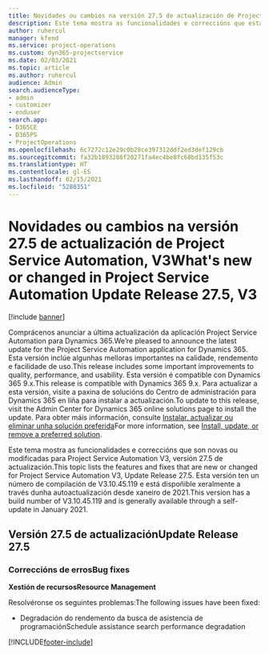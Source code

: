 ```yaml
---
title: Novidades ou cambios na versión 27.5 de actualización de Project Service Automation, Corrección, V3
description: Este tema mostra as funcionalidades e correccións que están dispoñibles en Project Service Automation, versión 27.5 de actualización, corrección, V3.
author: ruhercul
manager: kfend
ms.service: project-operations
ms.custom: dyn365-projectservice
ms.date: 02/03/2021
ms.topic: article
ms.author: ruhercul
audience: Admin
search.audienceType:
- admin
- customizer
- enduser
search.app:
- D365CE
- D365PS
- ProjectOperations
ms.openlocfilehash: 6c7272c12e29c0b28ce397312ddf2ed3def129cb
ms.sourcegitcommit: fa32b1893286f20271fa4ec4be8fc68bd135f53c
ms.translationtype: HT
ms.contentlocale: gl-ES
ms.lasthandoff: 02/15/2021
ms.locfileid: "5280351"
---
```

# <a name="whats-new-or-changed-in-project-service-automation-update-release-275-v3"></a><span data-ttu-id="10e87-103">Novidades ou cambios na versión 27.5 de actualización de Project Service Automation, V3</span><span class="sxs-lookup"><span data-stu-id="10e87-103">What's new or changed in Project Service Automation Update Release 27.5, V3</span></span>

[!include [banner](../includes/psa-now-project-operations.md)]

<span data-ttu-id="10e87-104">Comprácenos anunciar a última actualización da aplicación Project Service Automation para Dynamics 365.</span><span class="sxs-lookup"><span data-stu-id="10e87-104">We’re pleased to announce the latest update for the Project Service Automation application for Dynamics 365.</span></span> <span data-ttu-id="10e87-105">Esta versión inclúe algunhas melloras importantes na calidade, rendemento e facilidade de uso.</span><span class="sxs-lookup"><span data-stu-id="10e87-105">This release includes some important improvements to quality, performance, and usability.</span></span> <span data-ttu-id="10e87-106">Esta versión é compatible con Dynamics 365 9.x.</span><span class="sxs-lookup"><span data-stu-id="10e87-106">This release is compatible with Dynamics 365 9.x.</span></span> <span data-ttu-id="10e87-107">Para actualizar a esta versión, visite a paxina de solucións do Centro de administración para Dynamics 365 en liña para instalar a actualización.</span><span class="sxs-lookup"><span data-stu-id="10e87-107">To update to this release, visit the Admin Center for Dynamics 365 online solutions page to install the update.</span></span> <span data-ttu-id="10e87-108">Para obter máis información, consulte [Instalar, actualizar ou eliminar unha solución preferida](https://docs.microsoft.com/power-platform/admin/install-remove-preferred-solution)</span><span class="sxs-lookup"><span data-stu-id="10e87-108">For more information, see [Install, update, or remove a preferred solution](https://docs.microsoft.com/power-platform/admin/install-remove-preferred-solution).</span></span>

<span data-ttu-id="10e87-109">Este tema mostra as funcionalidades e correccións que son novas ou modificadas para Project Service Automation V3, versión 27.5 de actualización.</span><span class="sxs-lookup"><span data-stu-id="10e87-109">This topic lists the features and fixes that are new or changed for Project Service Automation V3, Update Release 27.5.</span></span> <span data-ttu-id="10e87-110">Esta versión ten un número de compilación de V3.10.45.119 e está dispoñible xeralmente a través dunha autoactualización desde xaneiro de 2021.</span><span class="sxs-lookup"><span data-stu-id="10e87-110">This version has a build number of V3.10.45.119 and is generally available through a self-update in January 2021.</span></span>

## <a name="update-release-275"></a><span data-ttu-id="10e87-111">Versión 27.5 de actualización</span><span class="sxs-lookup"><span data-stu-id="10e87-111">Update Release 27.5</span></span>

### <a name="bug-fixes"></a><span data-ttu-id="10e87-112">Correccións de erros</span><span class="sxs-lookup"><span data-stu-id="10e87-112">Bug fixes</span></span>


<span data-ttu-id="10e87-113">**Xestión de recursos**</span><span class="sxs-lookup"><span data-stu-id="10e87-113">**Resource Management**</span></span>

<span data-ttu-id="10e87-114">Resolvéronse os seguintes problemas:</span><span class="sxs-lookup"><span data-stu-id="10e87-114">The following issues have been fixed:</span></span>

- <span data-ttu-id="10e87-115">Degradación do rendemento da busca de asistencia de programación</span><span class="sxs-lookup"><span data-stu-id="10e87-115">Schedule assistance search performance degradation</span></span>


[!INCLUDE[footer-include](../includes/footer-banner.md)]